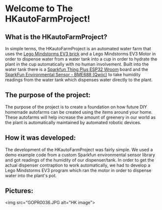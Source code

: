# Welcome to The HKautoFarmProject!

## What is the HKautoFarmProject?

In simple terms, the HKautoFarmProject is an automated water farm that uses the <a href="https://education.lego.com/en-us/products/lego-mindstorms-education-ev3-intelligent-brick/45500">Lego Mindstorms EV3 brick</a> and a Lego Mindstorms EV3 Motor in order to dispense water from a water tank into a cup in order to hydrate the plant in the cup automatically with no human involvement. Built into the water tank there is a <a href="https://www.sparkfun.com/products/15663">Sparkfun Thing Plus ESP32 Wroom</a> board and the <a href="https://www.sparkfun.com/products/19096">SparkFun Environmental Sensor - BME688 (Qwiic)</a> to take humidity readings from the water tank which dispenses water directly to the plant. 

## The purpose of the project:

The purpose of the project is to create a foundation on how future DIY homemade autofarms can be created using the items around your home. These autofarms will help increase the amount of greenery in our world as the plant is automatically maintained by automated robotic devices.


## How it was developed:

The development of the HKautoFarmProject was fairly simple. We used a demo example code from a custom Sparkfun environmental sensor library and got readings of the humidity of our dispenser/tank. In order to get the actual dispenser contraption to work automatically, we had to develop a Lego Mindstorms EV3 program which ran the motor in order to dispense water into the plant's pot.


## Pictures:

<img src="GOPR0036.JPG alt="HK image">







